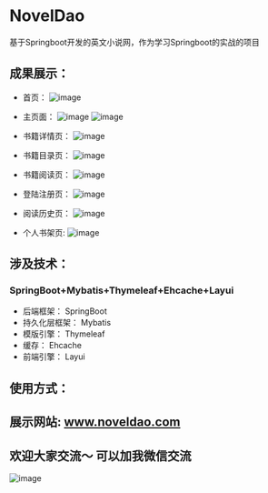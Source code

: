 # NovelDao
基于Springboot开发的英文小说网，作为学习Springboot的实战的项目

## 成果展示：

+ 首页：
![image](https://github.com/Xunzhuo/NovelDao/raw/master/src/main/resources/public/index.png)

+ 主页面：
![image](https://github.com/Xunzhuo/NovelDao/raw/master/src/main/resources/public/main.png)
![image](https://github.com/Xunzhuo/NovelDao/raw/master/src/main/resources/public/main1.png)

+ 书籍详情页：
![image](https://github.com/Xunzhuo/NovelDao/raw/master/src/main/resources/public/index.png)

+ 书籍目录页：
![image](https://github.com/Xunzhuo/NovelDao/raw/master/src/main/resources/public/content.png)

+ 书籍阅读页：
![image](https://github.com/Xunzhuo/NovelDao/raw/master/src/main/resources/public/detail.png)

+ 登陆注册页：
![image](https://github.com/Xunzhuo/NovelDao/raw/master/src/main/resources/public/detail.png)

+ 阅读历史页：
![image](https://github.com/Xunzhuo/NovelDao/raw/master/src/main/resources/public/history.png)

+ 个人书架页:
![image](https://github.com/Xunzhuo/NovelDao/raw/master/src/main/resources/public/shelf.png)


## 涉及技术：

### SpringBoot+Mybatis+Thymeleaf+Ehcache+Layui

+ 后端框架： SpringBoot
+ 持久化层框架： Mybatis
+ 模版引擎： Thymeleaf
+ 缓存： Ehcache
+ 前端引擎： Layui

## 使用方式：

## 展示网站: www.noveldao.com


## 欢迎大家交流～ 可以加我微信交流
![image](https://github.com/Xunzhuo/NovelDao/raw/master/src/main/resources/public/wechat.jpg)
 
